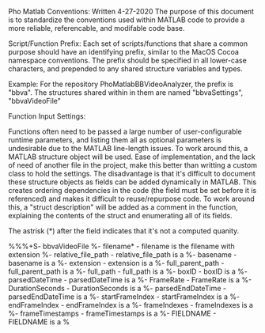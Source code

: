 Pho Matlab Conventions:
Written 4-27-2020
The purpose of this document is to standardize the conventions used within MATLAB code to provide a more reliable, referencable, and modifable code base.


Script/Function Prefix:
Each set of scripts/functions that share a common purpose should have an identifying prefix, similar to the MacOS Cocoa namespace conventions.
The prefix should be specified in all lower-case characters, and prepended to any shared structure variables and types.

Example: For the repository PhoMatlabBBVideoAnalyzer, the prefix is "bbva". The structures shared within in them are named "bbvaSettings", "bbvaVideoFile"

Function Input Settings:

Functions often need to be passed a large number of user-configurable runtime parameters, and listing them all as optional parameters is undesirable due to the MATLAB line-length issues.
To work around this, a MATLAB structure object will be used. Ease of implementation, and the lack of need of another file in the project, make this better than writting a custom class to hold the settings.
The disadvantage is that it's difficult to document these structure objects as fields can be added dynamically in MATLAB. This creates ordering dependencies in the code (the field must be set before it is referenced) and makes it difficult to reuse/repurpose code.
To work around this, a "struct description" will be added as a comment in the function, explaining the contents of the struct and enumerating all of its fields.

The astrisk (*) after the field indicates that it's not a computed quanity.

%%%+S- bbvaVideoFile
	%- filename* - filename is the filename with extension
	%- relative_file_path - relative_file_path is a 
	%- basename - basename is a 
	%- extension - extension is a 
	%- full_parent_path - full_parent_path is a 
	%- full_path - full_path is a 
	%- boxID - boxID is a 
	%- parsedDateTime - parsedDateTime is a 
	%- FrameRate - FrameRate is a 
	%- DurationSeconds - DurationSeconds is a 
	%- parsedEndDateTime - parsedEndDateTime is a 
	%- startFrameIndex - startFrameIndex is a 
	%- endFrameIndex - endFrameIndex is a 
	%- frameIndexes - frameIndexes is a 
	%- frameTimestamps - frameTimestamps is a 
	%- FIELDNAME - FIELDNAME is a 
%